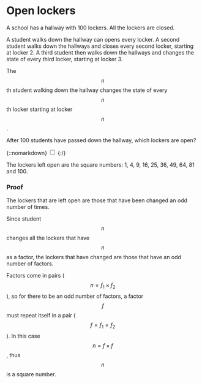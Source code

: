 # Open lockers

A school has a hallway with 100 lockers. All the lockers are closed.

A student walks down the hallway can opens every locker. A second student walks
down the hallways and closes every second locker, starting at locker 2. A third
student then walks down the hallways and changes the state of every third
locker, starting at locker 3.

The $$n$$th student walking down the hallway changes the state of every $$n$$th
locker starting at locker $$n$$.

After 100 students have passed down the hallway, which lockers are open?

{::nomarkdown}
<label for="{{ include.id }}"></label>
<input type="checkbox" class="solution" id="{{ include.id }}">
{:/}
<div>

The lockers left open are the square numbers: 1, 4, 9, 16, 25, 36, 49, 64, 81
and 100.

### Proof

The lockers that are left open are those that have been changed an odd number of
times.

Since student $$n$$ changes all the lockers that have $$n$$ as a factor, the lockers
that have changed are those that have an odd number of factors.

Factors come in pairs ($$ n = f_1 \times f_2 $$), so for there to be an odd number of factors, a
factor $$ f $$ must repeat itself in a pair ($$ f = f_1 = f_2 $$).
In this case $$ n = f \times f $$, thus $$ n $$ is a square number.

</div>

